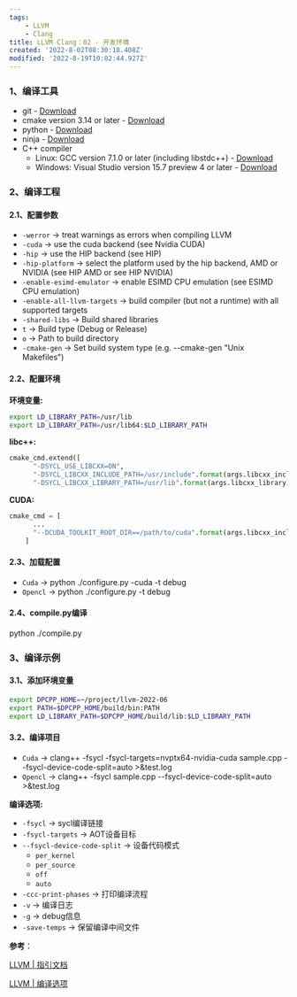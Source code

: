 ```yaml
---
tags: 
    - LLVM
    - Clang
title: LLVM Clang：02 - 开发环境
created: '2022-8-02T08:30:18.408Z'
modified: '2022-8-19T10:02:44.927Z'
---
```


### 1、编译工具

* git - [Download](https://git-scm.com/downloads)
* cmake version 3.14 or later - [Download](https://cmake.org/download/)
* python - [Download](https://www.python.org/downloads/)
* ninja - [Download](https://github.com/ninja-build/ninja/wiki/Pre-built-Ninja-packages)
* C++ compiler
  * Linux: GCC version 7.1.0 or later (including libstdc++) - [Download](https://gcc.gnu.org/install/)
  * Windows: Visual Studio version 15.7 preview 4 or later - [Download](https://visualstudio.microsoft.com/downloads/)

### 2、编译工程

#### 2.1、配置参数

* `-werror` -> treat warnings as errors when compiling LLVM
* `-cuda` -> use the cuda backend (see Nvidia CUDA)
* `-hip` -> use the HIP backend (see HIP)
* `-hip-platform` -> select the platform used by the hip backend, AMD or NVIDIA (see HIP AMD or see HIP NVIDIA)
* `-enable-esimd-emulator` -> enable ESIMD CPU emulation (see ESIMD CPU emulation)
* `-enable-all-llvm-targets` -> build compiler (but not a runtime) with all supported targets
* `-shared-libs` -> Build shared libraries
* `t` -> Build type (Debug or Release)
* `o` -> Path to build directory
* `-cmake-gen` -> Set build system type (e.g. --cmake-gen "Unix Makefiles")

#### 2.2、配置环境

**环境变量:**

```bash
export LD_LIBRARY_PATH=/usr/lib
export LD_LIBRARY_PATH=/usr/lib64:$LD_LIBRARY_PATH
```

**libc++:**

```py
cmake_cmd.extend([
      "-DSYCL_USE_LIBCXX=ON",
      "-DSYCL_LIBCXX_INCLUDE_PATH=/usr/include".format(args.libcxx_include),
      "-DSYCL_LIBCXX_LIBRARY_PATH=/usr/lib".format(args.libcxx_library)])
```

**CUDA:**

```py
cmake_cmd = [
      ...
      "--DCUDA_TOOLKIT_ROOT_DIR==/path/to/cuda".format(args.libcxx_include)
    ]
```

#### 2.3、加载配置

* `Cuda` -> python ./configure.py -cuda -t debug
* `Opencl` -> python ./configure.py -t debug

#### 2.4、compile.py编译

python ./compile.py

### 3、编译示例

#### 3.1、添加环境变量

```bash
export DPCPP_HOME=~/project/llvm-2022-06
export PATH=$DPCPP_HOME/build/bin:PATH
export LD_LIBRARY_PATH=$DPCPP_HOME/build/lib:$LD_LIBRARY_PATH
```

#### 3.2、编译项目

* `Cuda` -> clang++ -fsycl -fsycl-targets=nvptx64-nvidia-cuda sample.cpp --fsycl-device-code-split=auto >&test.log
* `Opencl` -> clang++ -fsycl sample.cpp --fsycl-device-code-split=auto >&test.log

**编译选项:**

* `-fsycl` -> sycl编译链接
* `-fsycl-targets` -> AOT设备目标
* `--fsycl-device-code-split` -> 设备代码模式
  * `per_kernel`
  * `per_source`
  * `off`
  * `auto`
* `-ccc-print-phases` -> 打印编译流程
* `-v` -> 编译日志
* `-g` -> debug信息
* `-save-temps` -> 保留编译中间文件

**参考**：

[LLVM | 指引文档](https://intel.github.io/llvm-docs/GetStartedGuide.html
"LLVM | 指引文档")

[LLVM | 编译选项](https://intel.github.io/llvm-docs/UsersManual.html
"LLVM | 编译选项")
